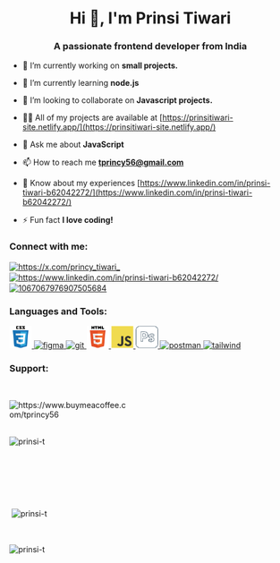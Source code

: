 <h1 align="center">Hi 👋, I'm Prinsi Tiwari</h1>
<h3 align="center">A passionate frontend developer from India</h3>

- 🔭 I’m currently working on **small projects.**

- 🌱 I’m currently learning **node.js**

- 👯 I’m looking to collaborate on **Javascript projects.**

- 👨‍💻 All of my projects are available at [https://prinsitiwari-site.netlify.app/](https://prinsitiwari-site.netlify.app/)

- 💬 Ask me about **JavaScript**

- 📫 How to reach me **tprincy56@gmail.com**

- 📄 Know about my experiences [https://www.linkedin.com/in/prinsi-tiwari-b62042272/](https://www.linkedin.com/in/prinsi-tiwari-b62042272/)

- ⚡ Fun fact **I love coding!**

<h3 align="left">Connect with me:</h3>
<p align="left">
<a href="https://twitter.com/https://x.com/princy_tiwari_" target="blank"><img align="center" src="https://raw.githubusercontent.com/rahuldkjain/github-profile-readme-generator/master/src/images/icons/Social/twitter.svg" alt="https://x.com/princy_tiwari_" height="30" width="40" /></a>
<a href="https://linkedin.com/in/https://www.linkedin.com/in/prinsi-tiwari-b62042272/" target="blank"><img align="center" src="https://raw.githubusercontent.com/rahuldkjain/github-profile-readme-generator/master/src/images/icons/Social/linked-in-alt.svg" alt="https://www.linkedin.com/in/prinsi-tiwari-b62042272/" height="30" width="40" /></a>
<a href="https://discord.gg/1067067976907505684" target="blank"><img align="center" src="https://raw.githubusercontent.com/rahuldkjain/github-profile-readme-generator/master/src/images/icons/Social/discord.svg" alt="1067067976907505684" height="30" width="40" /></a>
</p>

###
<h3 align="left">Languages and Tools:</h3>
<p align="left"> <a href="https://www.w3schools.com/css/" target="_blank" rel="noreferrer"> <img src="https://raw.githubusercontent.com/devicons/devicon/master/icons/css3/css3-original-wordmark.svg" alt="css3" width="40" height="40"/> </a> <a href="https://www.figma.com/" target="_blank" rel="noreferrer"> <img src="https://www.vectorlogo.zone/logos/figma/figma-icon.svg" alt="figma" width="40" height="40"/> </a> <a href="https://git-scm.com/" target="_blank" rel="noreferrer"> <img src="https://www.vectorlogo.zone/logos/git-scm/git-scm-icon.svg" alt="git" width="40" height="40"/> </a> <a href="https://www.w3.org/html/" target="_blank" rel="noreferrer"> <img src="https://raw.githubusercontent.com/devicons/devicon/master/icons/html5/html5-original-wordmark.svg" alt="html5" width="40" height="40"/> </a> <a href="https://developer.mozilla.org/en-US/docs/Web/JavaScript" target="_blank" rel="noreferrer"> <img src="https://raw.githubusercontent.com/devicons/devicon/master/icons/javascript/javascript-original.svg" alt="javascript" width="40" height="40"/> </a> <a href="https://www.photoshop.com/en" target="_blank" rel="noreferrer"> <img src="https://raw.githubusercontent.com/devicons/devicon/master/icons/photoshop/photoshop-line.svg" alt="photoshop" width="40" height="40"/> </a> <a href="https://postman.com" target="_blank" rel="noreferrer"> <img src="https://www.vectorlogo.zone/logos/getpostman/getpostman-icon.svg" alt="postman" width="40" height="40"/> </a> <a href="https://tailwindcss.com/" target="_blank" rel="noreferrer"> <img src="https://www.vectorlogo.zone/logos/tailwindcss/tailwindcss-icon.svg" alt="tailwind" width="40" height="40"/> </a> </p>

###



###

<h3 align="left">Support:</h3> <br>



<p><a href="https://www.buymeacoffee.com/https://www.buymeacoffee.com/tprincy56"> <img align="left" src="https://cdn.buymeacoffee.com/buttons/v2/default-yellow.png" height="50" width="210" alt="https://www.buymeacoffee.com/tprincy56" /></a></p><br><br>

<br>
<p><img align="left" src="https://github-readme-stats.vercel.app/api/top-langs?username=prinsi-t&show_icons=true&locale=en&layout=compact" alt="prinsi-t" /></p><br>

<br><br>

<br><br>

<p>&nbsp;<img align="center" src="https://github-readme-stats.vercel.app/api?username=prinsi-t&show_icons=true&locale=en" alt="prinsi-t" /></p>

<br>

<p><img align="center" src="https://github-readme-streak-stats.herokuapp.com/?user=prinsi-t&" alt="prinsi-t" /></p>


